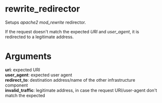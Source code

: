 # rewrite_redirector
Setups *apache2 mod_rewrite* redirector.

If the request doesn't match the expected *URI* and *user_agent*, it is redirected to a legitimate address.

# Arguments
**uri**: expected URI  
**user_agent**: expected user agent  
**redirect_to**: destination address/name of the other infrastructure component  
**invalid_traffic**: legitimate address, in case the request URI/user-agent don't match the expected
